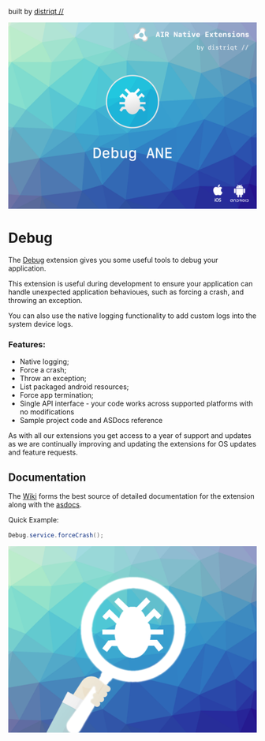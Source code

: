 built by [distriqt //](https://airnativeextensions.com) 

![](images/hero.png)

# Debug

The [Debug](https://airnativeextensions.com/extension/com.distriqt.Debug) extension gives you some useful tools to debug your application.  

This extension is useful during development to ensure your application can handle unexpected application behavioues, such as forcing a crash, and throwing an exception.

You can also use the native logging functionality to add custom logs into the system device logs.


### Features:

- Native logging;
- Force a crash;
- Throw an exception;
- List packaged android resources;
- Force app termination;
- Single API interface - your code works across supported platforms with no modifications
- Sample project code and ASDocs reference


As with all our extensions you get access to a year of support and updates as we are 
continually improving and updating the extensions for OS updates and feature requests.


## Documentation

The [Wiki](https://docs.airnativeextensions.com/docs/debug) forms the best source of detailed documentation for the extension along with the [asdocs](https://docs.airnativeextensions.com/asdocs/debug). 

Quick Example: 

```actionscript
Debug.service.forceCrash();
```


![](images/promo.png)



